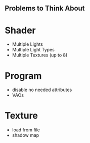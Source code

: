 ## Problems to Think About

# Shader
- Multiple Lights
- Multiple Light Types
- Multiple Textures (up to 8)

# Program
- disable no needed attributes
- VAOs

# Texture
- load from file
- shadow map
